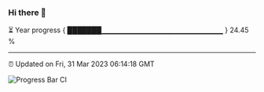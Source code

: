 ### Hi there 👋

⏳ Year progress { ███████▁▁▁▁▁▁▁▁▁▁▁▁▁▁▁▁▁▁▁▁▁▁▁ } 24.45 %

---

⏰ Updated on Fri, 31 Mar 2023 06:14:18 GMT

![Progress Bar CI](https://github.com/liununu/liununu/workflows/Progress%20Bar%20CI/badge.svg)
